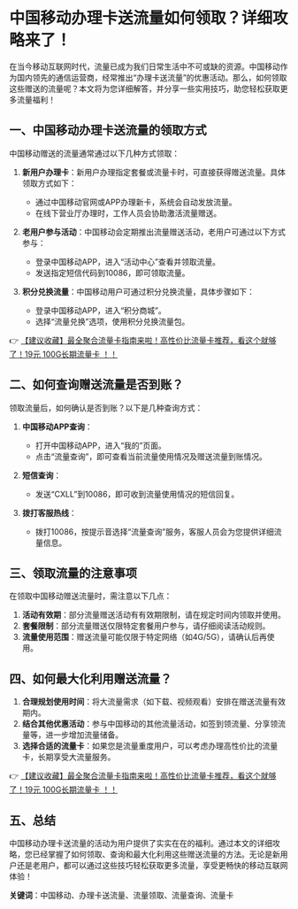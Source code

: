 # 中国移动办理卡送流量如何领取？详细攻略来了！

在当今移动互联网时代，流量已成为我们日常生活中不可或缺的资源。中国移动作为国内领先的通信运营商，经常推出“办理卡送流量”的优惠活动。那么，如何领取这些赠送的流量呢？本文将为您详细解答，并分享一些实用技巧，助您轻松获取更多流量福利！

## 一、中国移动办理卡送流量的领取方式

中国移动赠送的流量通常通过以下几种方式领取：

1. **新用户办理卡**：新用户办理指定套餐或流量卡时，可直接获得赠送流量。具体领取方式如下：
   - 通过中国移动官网或APP办理新卡，系统会自动发放流量。
   - 在线下营业厅办理时，工作人员会协助激活流量赠送。

2. **老用户参与活动**：中国移动会定期推出流量赠送活动，老用户可通过以下方式参与：
   - 登录中国移动APP，进入“活动中心”查看并领取流量。
   - 发送指定短信代码到10086，即可领取流量。

3. **积分兑换流量**：中国移动用户可通过积分兑换流量，具体步骤如下：
   - 登录中国移动APP，进入“积分商城”。
   - 选择“流量兑换”选项，使用积分兑换流量包。

👉 [【建议收藏】最全聚合流量卡指南来啦！高性价比流量卡推荐，看这个就够了！19元 100G长期流量卡 ！！](https://bit.ly/Liuliangka)

## 二、如何查询赠送流量是否到账？

领取流量后，如何确认是否到账？以下是几种查询方式：

1. **中国移动APP查询**：
   - 打开中国移动APP，进入“我的”页面。
   - 点击“流量查询”，即可查看当前流量使用情况及赠送流量到账情况。

2. **短信查询**：
   - 发送“CXLL”到10086，即可收到流量使用情况的短信回复。

3. **拨打客服热线**：
   - 拨打10086，按提示音选择“流量查询”服务，客服人员会为您提供详细流量信息。

## 三、领取流量的注意事项

在领取中国移动赠送流量时，需注意以下几点：

1. **活动有效期**：部分流量赠送活动有有效期限制，请在规定时间内领取并使用。
2. **套餐限制**：部分流量赠送仅限特定套餐用户参与，请仔细阅读活动规则。
3. **流量使用范围**：赠送流量可能仅限于特定网络（如4G/5G），请确认后再使用。

## 四、如何最大化利用赠送流量？

1. **合理规划使用时间**：将大流量需求（如下载、视频观看）安排在赠送流量有效期内。
2. **结合其他优惠活动**：参与中国移动的其他流量活动，如签到领流量、分享领流量等，进一步增加流量储备。
3. **选择合适的流量卡**：如果您是流量重度用户，可以考虑办理高性价比的流量卡，长期享受大流量服务。

👉 [【建议收藏】最全聚合流量卡指南来啦！高性价比流量卡推荐，看这个就够了！19元 100G长期流量卡 ！！](https://bit.ly/Liuliangka)

## 五、总结

中国移动办理卡送流量的活动为用户提供了实实在在的福利。通过本文的详细攻略，您已经掌握了如何领取、查询和最大化利用这些赠送流量的方法。无论是新用户还是老用户，都可以通过这些技巧轻松获取更多流量，享受更畅快的移动互联网体验！

**关键词**：中国移动、办理卡送流量、流量领取、流量查询、流量卡